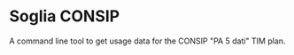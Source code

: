 Soglia CONSIP
=============

A command line tool to get usage data for the CONSIP "PA 5 dati" TIM plan.
